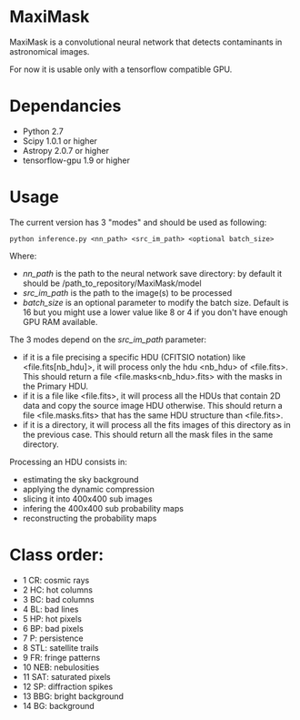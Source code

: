 # MaxiMask
MaxiMask is a convolutional neural network that detects contaminants in astronomical images.

For now it is usable only with a tensorflow compatible GPU.

# Dependancies
* Python 2.7
* Scipy 1.0.1 or higher
* Astropy 2.0.7 or higher
* tensorflow-gpu 1.9 or higher

# Usage
The current version has 3 "modes" and should be used as following:
```
python inference.py <nn_path> <src_im_path> <optional batch_size>
```
Where:
* _nn_path_ is the path to the neural network save directory: by default it should be /path_to_repository/MaxiMask/model
* _src_im_path_ is the path to the image(s) to be processed
* _batch_size_ is an optional parameter to modify the batch size. Default is 16 but you might use a lower value like 8 or 4 if you don't have enough GPU RAM available.

The 3 modes depend on the _src_im_path_ parameter:
* if it is a file precising a specific HDU (CFITSIO notation) like <file.fits[nb_hdu]>, it will process only the hdu <nb_hdu> of <file.fits>. 
This should return a file <file.masks<nb_hdu>.fits> with the masks in the Primary HDU.
* if it is a file like <file.fits>, it will process all the HDUs that contain 2D data and copy the source image HDU otherwise.
This should return a file <file.masks.fits> that has the same HDU structure than <file.fits>.
* if it is a directory, it will process all the fits images of this directory as in the previous case.
This should return all the mask files in the same directory.

Processing an HDU consists in:
* estimating the sky background
* applying the dynamic compression
* slicing it into 400x400 sub images
* infering the 400x400 sub probability maps
* reconstructing the probability maps

# Class order:
* 1 CR: cosmic rays 
* 2 HC: hot columns
* 3 BC: bad columns
* 4 BL: bad lines
* 5 HP: hot pixels
* 6 BP: bad pixels
* 7 P: persistence
* 8 STL: satellite trails
* 9 FR: fringe patterns
* 10 NEB: nebulosities
* 11 SAT: saturated pixels
* 12 SP: diffraction spikes
* 13 BBG: bright background
* 14 BG: background
